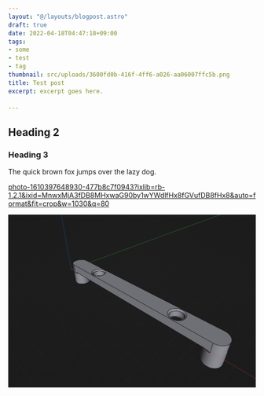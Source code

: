 ```yaml
---
layout: "@/layouts/blogpost.astro"
draft: true
date: 2022-04-18T04:47:18+09:00
tags:
- some
- test
- tag
thumbnail: src/uploads/3600fd0b-416f-4ff6-a026-aa06007ffc5b.png
title: Test post
excerpt: excerpt goes here.

---
```

## Heading 2

### Heading 3

The quick brown fox jumps over the lazy dog.

[photo-1610397648930-477b8c7f0943?ixlib=rb-1.2.1&ixid=MnwxMjA3fDB8MHxwaG90by1wYWdlfHx8fGVufDB8fHx8&auto=format&fit=crop&w=1030&q=80](https://images.unsplash.com/photo-1610397648930-477b8c7f0943?ixlib=rb-1.2.1&ixid=MnwxMjA3fDB8MHxwaG90by1wYWdlfHx8fGVufDB8fHx8&auto=format&fit=crop&w=1030&q=80 "photo-1610397648930-477b8c7f0943?ixlib=rb-1.2.1&ixid=MnwxMjA3fDB8MHxwaG90by1wYWdlfHx8fGVufDB8fHx8&auto=format&fit=crop&w=1030&q=80")

![](src/uploads/cb6d779b-cc42-4eb2-9719-42e4989642bd.png)
